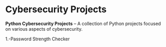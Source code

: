 
# Cybersecurity Projects

**Python Cybersecurity Projects** – A collection of Python projects focused on various aspects of cybersecurity. 

1.-Password Strength Checker

